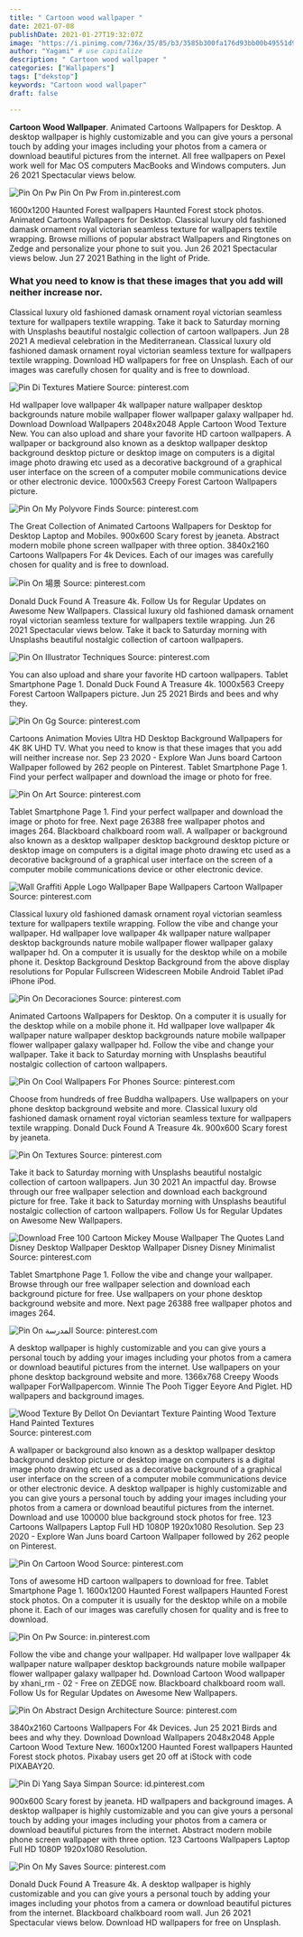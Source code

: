 ```yaml
---
title: " Cartoon wood wallpaper "
date: 2021-07-08
publishDate: 2021-01-27T19:32:07Z
image: "https://i.pinimg.com/736x/35/85/b3/3585b300fa176d93bb00b49551d9a341.jpg"
author: "Yagami" # use capitalize
description: " Cartoon wood wallpaper "
categories: ["Wallpapers"]
tags: ["dekstop"]
keywords: "Cartoon wood wallpaper"
draft: false

---
```



**Cartoon Wood Wallpaper**. Animated Cartoons Wallpapers for Desktop. A desktop wallpaper is highly customizable and you can give yours a personal touch by adding your images including your photos from a camera or download beautiful pictures from the internet. All free wallpapers on Pexel work well for Mac OS computers MacBooks and Windows computers. Jun 26 2021 Spectacular views below.

![Pin On Pw](https://i.pinimg.com/736x/ef/85/21/ef85214653e2156611ee60219fa18b78.jpg "Pin On Pw")
Pin On Pw From in.pinterest.com


1600x1200 Haunted Forest wallpapers Haunted Forest stock photos. Animated Cartoons Wallpapers for Desktop. Classical luxury old fashioned damask ornament royal victorian seamless texture for wallpapers textile wrapping. Browse millions of popular abstract Wallpapers and Ringtones on Zedge and personalize your phone to suit you. Jun 26 2021 Spectacular views below. Jun 27 2021 Bathing in the light of Pride.

### What you need to know is that these images that you add will neither increase nor.

Classical luxury old fashioned damask ornament royal victorian seamless texture for wallpapers textile wrapping. Take it back to Saturday morning with Unsplashs beautiful nostalgic collection of cartoon wallpapers. Jun 28 2021 A medieval celebration in the Mediterranean. Classical luxury old fashioned damask ornament royal victorian seamless texture for wallpapers textile wrapping. Download HD wallpapers for free on Unsplash. Each of our images was carefully chosen for quality and is free to download.


![Pin Di Textures Matiere](https://i.pinimg.com/originals/8a/27/d2/8a27d2a1dae97f856e09f70fd1ebfa80.jpg "Pin Di Textures Matiere")
Source: pinterest.com

Hd wallpaper love wallpaper 4k wallpaper nature wallpaper desktop backgrounds nature mobile wallpaper flower wallpaper galaxy wallpaper hd. Download Download Wallpapers 2048x2048 Apple Cartoon Wood Texture New. You can also upload and share your favorite HD cartoon wallpapers. A wallpaper or background also known as a desktop wallpaper desktop background desktop picture or desktop image on computers is a digital image photo drawing etc used as a decorative background of a graphical user interface on the screen of a computer mobile communications device or other electronic device. 1000x563 Creepy Forest Cartoon Wallpapers picture.

![Pin On My Polyvore Finds](https://i.pinimg.com/originals/15/78/23/157823b3ca828473f4185d665bd3debf.jpg "Pin On My Polyvore Finds")
Source: pinterest.com

The Great Collection of Animated Cartoons Wallpapers for Desktop for Desktop Laptop and Mobiles. 900x600 Scary forest by jeaneta. Abstract modern mobile phone screen wallpaper with three option. 3840x2160 Cartoons Wallpapers For 4k Devices. Each of our images was carefully chosen for quality and is free to download.

![Pin On 場景](https://i.pinimg.com/736x/85/87/7b/85877bc04d2e26259e9793e33cdcc17f.jpg "Pin On 場景")
Source: pinterest.com

Donald Duck Found A Treasure 4k. Follow Us for Regular Updates on Awesome New Wallpapers. Classical luxury old fashioned damask ornament royal victorian seamless texture for wallpapers textile wrapping. Jun 26 2021 Spectacular views below. Take it back to Saturday morning with Unsplashs beautiful nostalgic collection of cartoon wallpapers.

![Pin On Illustrator Techniques](https://i.pinimg.com/originals/ee/97/68/ee97685bc8da75777e61d45b74f43853.jpg "Pin On Illustrator Techniques")
Source: pinterest.com

You can also upload and share your favorite HD cartoon wallpapers. Tablet Smartphone Page 1. Donald Duck Found A Treasure 4k. 1000x563 Creepy Forest Cartoon Wallpapers picture. Jun 25 2021 Birds and bees and why they.

![Pin On Gg](https://i.pinimg.com/474x/4f/cc/6c/4fcc6cc310deb129fee67056f0f8c3a1.jpg "Pin On Gg")
Source: pinterest.com

Cartoons Animation Movies Ultra HD Desktop Background Wallpapers for 4K 8K UHD TV. What you need to know is that these images that you add will neither increase nor. Sep 23 2020 - Explore Wan Juns board Cartoon Wallpaper followed by 262 people on Pinterest. Tablet Smartphone Page 1. Find your perfect wallpaper and download the image or photo for free.

![Pin On Art](https://i.pinimg.com/originals/71/e4/5a/71e45a58de9d92b5998ad2af8276aa1b.jpg "Pin On Art")
Source: pinterest.com

Tablet Smartphone Page 1. Find your perfect wallpaper and download the image or photo for free. Next page 26388 free wallpaper photos and images 264. Blackboard chalkboard room wall. A wallpaper or background also known as a desktop wallpaper desktop background desktop picture or desktop image on computers is a digital image photo drawing etc used as a decorative background of a graphical user interface on the screen of a computer mobile communications device or other electronic device.

![Wall Graffiti Apple Logo Wallpaper Bape Wallpapers Cartoon Wallpaper](https://i.pinimg.com/originals/b5/8a/98/b58a98c5fcc35726a7d80391038cabf6.jpg "Wall Graffiti Apple Logo Wallpaper Bape Wallpapers Cartoon Wallpaper")
Source: pinterest.com

Classical luxury old fashioned damask ornament royal victorian seamless texture for wallpapers textile wrapping. Follow the vibe and change your wallpaper. Hd wallpaper love wallpaper 4k wallpaper nature wallpaper desktop backgrounds nature mobile wallpaper flower wallpaper galaxy wallpaper hd. On a computer it is usually for the desktop while on a mobile phone it. Desktop Background Desktop Background from the above display resolutions for Popular Fullscreen Widescreen Mobile Android Tablet iPad iPhone iPod.

![Pin On Decoraciones](https://i.pinimg.com/736x/3a/5d/0a/3a5d0af27feaf13ca6b3b9545b566683.jpg "Pin On Decoraciones")
Source: pinterest.com

Animated Cartoons Wallpapers for Desktop. On a computer it is usually for the desktop while on a mobile phone it. Hd wallpaper love wallpaper 4k wallpaper nature wallpaper desktop backgrounds nature mobile wallpaper flower wallpaper galaxy wallpaper hd. Follow the vibe and change your wallpaper. Take it back to Saturday morning with Unsplashs beautiful nostalgic collection of cartoon wallpapers.

![Pin On Cool Wallpapers For Phones](https://i.pinimg.com/originals/5a/c7/c4/5ac7c4ba90767022691baa5c14e2efa5.jpg "Pin On Cool Wallpapers For Phones")
Source: pinterest.com

Choose from hundreds of free Buddha wallpapers. Use wallpapers on your phone desktop background website and more. Classical luxury old fashioned damask ornament royal victorian seamless texture for wallpapers textile wrapping. Donald Duck Found A Treasure 4k. 900x600 Scary forest by jeaneta.

![Pin On Textures](https://i.pinimg.com/originals/69/7b/b8/697bb8596ae554f9a7d03d1bcb003943.jpg "Pin On Textures")
Source: pinterest.com

Take it back to Saturday morning with Unsplashs beautiful nostalgic collection of cartoon wallpapers. Jun 30 2021 An impactful day. Browse through our free wallpaper selection and download each background picture for free. Take it back to Saturday morning with Unsplashs beautiful nostalgic collection of cartoon wallpapers. Follow Us for Regular Updates on Awesome New Wallpapers.

![Download Free 100 Cartoon Mickey Mouse Wallpaper The Quotes Land Disney Desktop Wallpaper Desktop Wallpaper Disney Disney Minimalist](https://i.pinimg.com/originals/3a/ec/d0/3aecd0fe2bbcac85cf38df06b40db1f8.jpg "Download Free 100 Cartoon Mickey Mouse Wallpaper The Quotes Land Disney Desktop Wallpaper Desktop Wallpaper Disney Disney Minimalist")
Source: pinterest.com

Tablet Smartphone Page 1. Follow the vibe and change your wallpaper. Browse through our free wallpaper selection and download each background picture for free. Use wallpapers on your phone desktop background website and more. Next page 26388 free wallpaper photos and images 264.

![Pin On المدرسة](https://i.pinimg.com/originals/16/c5/d4/16c5d4f046f3ed17be8cee10acf70f12.jpg "Pin On المدرسة")
Source: pinterest.com

A desktop wallpaper is highly customizable and you can give yours a personal touch by adding your images including your photos from a camera or download beautiful pictures from the internet. Use wallpapers on your phone desktop background website and more. 1366x768 Creepy Woods wallpaper ForWallpapercom. Winnie The Pooh Tigger Eeyore And Piglet. HD wallpapers and background images.

![Wood Texture By Dellot On Deviantart Texture Painting Wood Texture Hand Painted Textures](https://i.pinimg.com/originals/a1/92/17/a19217cf19b94ba46e6aadc28140279c.jpg "Wood Texture By Dellot On Deviantart Texture Painting Wood Texture Hand Painted Textures")
Source: pinterest.com

A wallpaper or background also known as a desktop wallpaper desktop background desktop picture or desktop image on computers is a digital image photo drawing etc used as a decorative background of a graphical user interface on the screen of a computer mobile communications device or other electronic device. A desktop wallpaper is highly customizable and you can give yours a personal touch by adding your images including your photos from a camera or download beautiful pictures from the internet. Download and use 100000 blue background stock photos for free. 123 Cartoons Wallpapers Laptop Full HD 1080P 1920x1080 Resolution. Sep 23 2020 - Explore Wan Juns board Cartoon Wallpaper followed by 262 people on Pinterest.

![Pin On Cartoon Wood](https://i.pinimg.com/originals/5f/7e/a5/5f7ea5fca18ea1d1b6c231f394620fc7.png "Pin On Cartoon Wood")
Source: pinterest.com

Tons of awesome HD cartoon wallpapers to download for free. Tablet Smartphone Page 1. 1600x1200 Haunted Forest wallpapers Haunted Forest stock photos. On a computer it is usually for the desktop while on a mobile phone it. Each of our images was carefully chosen for quality and is free to download.

![Pin On Pw](https://i.pinimg.com/736x/ef/85/21/ef85214653e2156611ee60219fa18b78.jpg "Pin On Pw")
Source: in.pinterest.com

Follow the vibe and change your wallpaper. Hd wallpaper love wallpaper 4k wallpaper nature wallpaper desktop backgrounds nature mobile wallpaper flower wallpaper galaxy wallpaper hd. Download Cartoon Wood wallpaper by xhani_rm - 02 - Free on ZEDGE now. Blackboard chalkboard room wall. Follow Us for Regular Updates on Awesome New Wallpapers.

![Pin On Abstract Design Architecture](https://i.pinimg.com/originals/47/a7/f4/47a7f474b1b736796e1b974ee76f51e8.jpg "Pin On Abstract Design Architecture")
Source: pinterest.com

3840x2160 Cartoons Wallpapers For 4k Devices. Jun 25 2021 Birds and bees and why they. Download Download Wallpapers 2048x2048 Apple Cartoon Wood Texture New. 1600x1200 Haunted Forest wallpapers Haunted Forest stock photos. Pixabay users get 20 off at iStock with code PIXABAY20.

![Pin Di Yang Saya Simpan](https://i.pinimg.com/originals/4b/1b/89/4b1b89345dc66613dc90adb5ec59c227.jpg "Pin Di Yang Saya Simpan")
Source: id.pinterest.com

900x600 Scary forest by jeaneta. HD wallpapers and background images. A desktop wallpaper is highly customizable and you can give yours a personal touch by adding your images including your photos from a camera or download beautiful pictures from the internet. Abstract modern mobile phone screen wallpaper with three option. 123 Cartoons Wallpapers Laptop Full HD 1080P 1920x1080 Resolution.

![Pin On My Saves](https://i.pinimg.com/736x/35/85/b3/3585b300fa176d93bb00b49551d9a341.jpg "Pin On My Saves")
Source: pinterest.com

Donald Duck Found A Treasure 4k. A desktop wallpaper is highly customizable and you can give yours a personal touch by adding your images including your photos from a camera or download beautiful pictures from the internet. Blackboard chalkboard room wall. Jun 26 2021 Spectacular views below. Download HD wallpapers for free on Unsplash.

